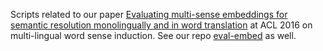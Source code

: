 Scripts related to our paper [Evaluating multi-sense embeddings for semantic
resolution monolingually and in word
translation](https://hlt.bme.hu/en/publ/borbely16) at ACL 2016 on 
multi-lingual word sense induction. See our repo
[eval-embed](https://github.com/hlt-bme-hu/eval-embed) as well.
